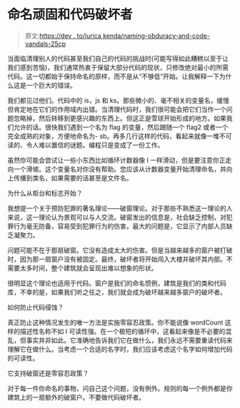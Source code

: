# 命名顽固和代码破坏者

> 原文:[https://dev . to/jurica kenda/naming-obduracy-and-code-vandals-25cp](https://dev.to/juricakenda/naming-obduracy-and-code-vandals-25cp)

当面临清理别人的代码甚至我们自己的代码的挑战时(可能写得如此糟糕以至于让我们感到苦恼)，我们通常热衷于保留大部分代码的现状，只修改绝对最小的所需代码。这一切都始于保持命名的原样，而不是从“不够低”开始。让我解释一下为什么这是一个巨大的错误。

我们都见过他们。代码中的 is，js 和 ks。那些微小的、毫不相关的变量名，缓慢但肯定地在它们的作用域内出错。当清理代码时，我们很可能会把它们当作一个问题忽略掉，然后转移到更感兴趣的东西上。但这正是雪球开始形成的地方。如果我们允许的话。很快我们遇到一个名为 flag 的变量，然后跟随一个 flag2 或者一个完全成熟的对象，方便地命名为- sb。再多几行这样的代码，看起来就像一堆不可读的、令人难以置信的谜题。编程只是变成了一份工作。

虽然你可能会尝试让一些小东西比如循环计数器像 I 一样滑动，但是要注意你正走向一个滑坡。这个变量名对你没有帮助。您应该从计数器变量开始清理命名，并向上传播到类名，如果需要的话甚至是文件名。

为什么从柜台和标志开始？

我想提一个关于预防犯罪的著名理论——破窗理论。对于那些不熟悉这一理论的人来说，这一理论认为景观可以与人交流。破窗发出的信息是，社会缺乏控制，对犯罪行为毫无防备，容易受到犯罪行为的伤害。最大的问题是，它显示了内部人员缺乏凝聚力。

问题可能不在于那扇破窗。它没有造成太大的伤害。但是当越来越多的窗户被打破时，因为那一扇窗户没有被固定。最终，破坏者将开始闯入大楼并破坏其内部。不需要太多时间，整个建筑就会呈现出难以想象的形状。

很明显这个理论也适用于代码。窗户是我们的命名惯例，建筑是我们的类和代码库，不幸的是，如果我们听之任之，我们就会成为破坏越来越多窗户的破坏者。

如何防止代码侵蚀？

真正防止这种情况发生的唯一方法是实施零容忍政策。你不能说像 wordCount 这样的描述性名称不如 I 可读性强。在一个极短的循环中，这看起来像是不必要的混乱，但事实并非如此。它准确地告诉我们它在做什么，我们永远不需要重读代码来理解它在做什么。当考虑一个合适的名字时，我们应该考虑这个名字如何增加代码的可读性。

它支持破窗还是零容忍政策？

对于每一件你命名的事物，问自己这个问题，没有例外。规则的每一个例外都是你建筑上的一扇额外的破窗户。不要做代码破坏者。
